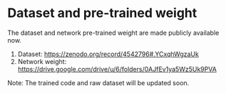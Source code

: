 # Dataset and pre-trained weight
The dataset and network pre-trained weight are made publicly available now.
1. Dataset: https://zenodo.org/record/4542796#.YCxqhWgzaUk  
2. Network weight: https://drive.google.com/drive/u/6/folders/0AJfEv1ya5Wz5Uk9PVA

Note: The trained code and raw dataset will be updated soon. 
